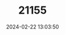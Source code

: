 ---
title: "21155"
category: "Sundasciurus hippurus"
draft: false
date: 2024-02-22 13:03:50
languages:
  English: ["Horse-tailed Squirrel"]
---